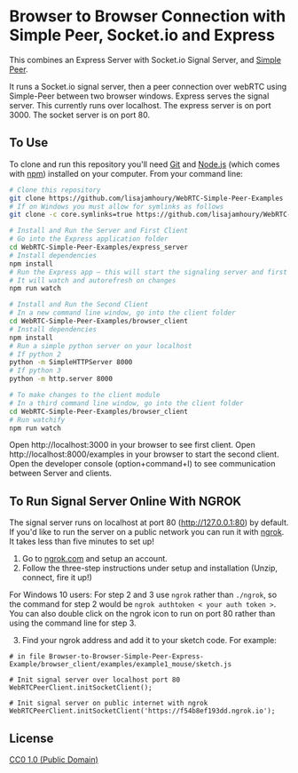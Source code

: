 # Browser to Browser Connection with Simple Peer, Socket.io and Express

This combines an Express Server with Socket.io Signal Server, and [Simple Peer](https://github.com/feross/simple-peer).

It runs a Socket.io signal server, then a peer connection over webRTC using Simple-Peer between two browser windows. Express serves the signal server. This currently runs over localhost. The express server is on port 3000. The socket server is on port 80.

## To Use

To clone and run this repository you'll need [Git](https://git-scm.com) and [Node.js](https://nodejs.org/en/download/) (which comes with [npm](http://npmjs.com)) installed on your computer. From your command line:

```bash
# Clone this repository
git clone https://github.com/lisajamhoury/WebRTC-Simple-Peer-Examples
# If on Windows you must allow for symlinks as follows
git clone -c core.symlinks=true https://github.com/lisajamhoury/WebRTC-Simple-Peer-Examples

# Install and Run the Server and First Client
# Go into the Express application folder
cd WebRTC-Simple-Peer-Examples/express_server
# Install dependencies
npm install
# Run the Express app — this will start the signaling server and first client
# It will watch and autorefresh on changes
npm run watch

# Install and Run the Second Client
# In a new command line window, go into the client folder
cd WebRTC-Simple-Peer-Examples/browser_client
# Install dependencies
npm install
# Run a simple python server on your localhost
# If python 2
python -m SimpleHTTPServer 8000
# If python 3
python -m http.server 8000

# To make changes to the client module
# In a third command line window, go into the client folder
cd WebRTC-Simple-Peer-Examples/browser_client
# Run watchify 
npm run watch
```

Open http://localhost:3000 in your browser to see first client. Open http://localhost:8000/examples in your browser to start the second client. Open the developer console (option+command+I) to see communication between Server and clients.

## To Run Signal Server Online With NGROK

The signal server runs on localhost at port 80 (http://127.0.0.1:80) by default. If you'd like to run the server on a public network you can run it with [ngrok](https://ngrok.com/). It takes less than five minutes to set up!

1. Go to [ngrok.com](https://ngrok.com/) and setup an account.
2. Follow the three-step instructions under setup and installation (Unzip, connect, fire it up!)

For Windows 10 users: For step 2 and 3 use `ngrok` rather than `./ngrok`, so the command for step 2 would be `ngrok authtoken < your auth token >`. You can also double click on the ngrok icon to run on port 80 rather than using the command line for step 3.

3. Find your ngrok address and add it to your sketch code. For example:

```
# in file Browser-to-Browser-Simple-Peer-Express-Example/browser_client/examples/example1_mouse/sketch.js

# Init signal server over localhost port 80
WebRTCPeerClient.initSocketClient();

# Init signal server on public internet with ngrok
WebRTCPeerClient.initSocketClient('https://f54b8ef193dd.ngrok.io');
```

## License

[CC0 1.0 (Public Domain)](LICENSE.md)
